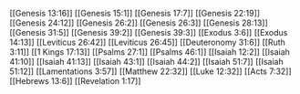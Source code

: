 [[Genesis 13:16]]
[[Genesis 15:1]]
[[Genesis 17:7]]
[[Genesis 22:19]]
[[Genesis 24:12]]
[[Genesis 26:2]]
[[Genesis 26:3]]
[[Genesis 28:13]]
[[Genesis 31:5]]
[[Genesis 39:2]]
[[Genesis 39:3]]
[[Exodus 3:6]]
[[Exodus 14:13]]
[[Leviticus 26:42]]
[[Leviticus 26:45]]
[[Deuteronomy 31:6]]
[[Ruth 3:11]]
[[1 Kings 17:13]]
[[Psalms 27:1]]
[[Psalms 46:1]]
[[Isaiah 12:2]]
[[Isaiah 41:10]]
[[Isaiah 41:13]]
[[Isaiah 43:1]]
[[Isaiah 44:2]]
[[Isaiah 51:7]]
[[Isaiah 51:12]]
[[Lamentations 3:57]]
[[Matthew 22:32]]
[[Luke 12:32]]
[[Acts 7:32]]
[[Hebrews 13:6]]
[[Revelation 1:17]]

